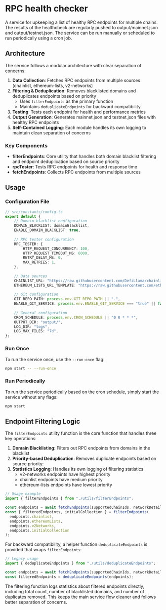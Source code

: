 # RPC health checker

A service for upkeeping a list of healthy RPC endpoints for multiple chains.
The results of the healthcheck are regularly pushed to output/mainnet.json and output/testnet.json.
The service can be run manually or scheduled to run periodically using a cron job.

## Architecture

The service follows a modular architecture with clear separation of concerns:

1. **Data Collection**: Fetches RPC endpoints from multiple sources (chainlist, ethereum-lists, v2-networks)
2. **Filtering & Deduplication**: Removes blacklisted domains and deduplicates endpoints based on priority
   - Uses `filterEndpoints` as the primary function
   - Maintains `deduplicateEndpoints` for backward compatibility
3. **Testing**: Tests each endpoint for health and performance metrics
4. **Output Generation**: Generates mainnet.json and testnet.json files with healthy RPC endpoints
5. **Self-Contained Logging**: Each module handles its own logging to maintain clean separation of concerns

### Key Components

- **filterEndpoints**: Core utility that handles both domain blacklist filtering and endpoint deduplication based on source priority
- **rpcTester**: Tests RPC endpoints for health and response time
- **fetchEndpoints**: Collects RPC endpoints from multiple sources

## Usage

### Configuration File
```ts
// src/constants/config.ts
export default {
    // Domain blacklist configuration
    DOMAIN_BLACKLIST: domainBlacklist,
    ENABLE_DOMAIN_BLACKLIST: true,
    
    // RPC tester configuration
    RPC_TESTER: {
        HTTP_REQUEST_CONCURRENCY: 100,
        HTTP_REQUEST_TIMEOUT_MS: 6000,
        RETRY_DELAY_MS: 0,
        MAX_RETRIES: 1,
    },
    
    // Data sources
    CHAINLIST_URL: "https://raw.githubusercontent.com/DefiLlama/chainlist/refs/heads/main/constants/extraRpcs.js",
    ETHEREUM_LISTS_URL_TEMPLATE: "https://raw.githubusercontent.com/ethereum-lists/chains/refs/heads/master/_data/chains/eip155-{chainId}.json",
    
    // Git configuration
    GIT_REPO_PATH: process.env.GIT_REPO_PATH || ".",
    ENABLE_GIT_SERVICE: process.env.ENABLE_GIT_SERVICE === "true" || false,
    
    // General configuration
    CRON_SCHEDULE: process.env.CRON_SCHEDULE || "0 0 * * *",
    OUTPUT_DIR: "output/",
    LOG_DIR: "logs",
    LOG_MAX_FILES: "7d",
};
```

### Run Once

To run the service once, use the `--run-once` flag:

```sh
npm start -- --run-once
```

### Run Periodically

To run the service periodically based on the cron schedule, simply start the service without any flags:

```sh
npm start
```

## Endpoint Filtering Logic

The `filterEndpoints` utility function is the core function that handles three key operations:

1. **Domain Blacklisting**: Filters out RPC endpoints from domains in the blacklist
2. **Priority-based Deduplication**: Removes duplicate endpoints based on source priority:
3. **Statistics Logging**: Handles its own logging of filtering statistics
   - v2-networks endpoints have highest priority
   - chainlist endpoints have medium priority
   - ethereum-lists endpoints have lowest priority

```typescript
// Usage example
import { filterEndpoints } from "./utils/filterEndpoints";

const endpoints = await fetchEndpoints(supportedChainIds, networkDetails);
const { filteredEndpoints, initialCollection } = filterEndpoints(
  endpoints.chainlist,
  endpoints.ethereumLists,
  endpoints.v2Networks,
  endpoints.initialCollection
);
```

For backward compatibility, a helper function `deduplicateEndpoints` is provided that wraps `filterEndpoints`:

```typescript
// Legacy usage
import { deduplicateEndpoints } from "./utils/deduplicateEndpoints";

const endpoints = await fetchEndpoints(supportedChainIds, networkDetails);
const filteredEndpoints = deduplicateEndpoints(endpoints);
```

The filtering function logs statistics about filtered endpoints directly, including total count, number of blacklisted domains, and number of duplicates removed. This keeps the main service flow cleaner and follows better separation of concerns.
